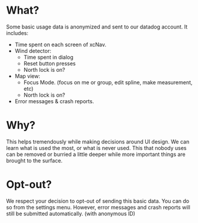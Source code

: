 # What?

Some basic usage data is anonymized and sent to our datadog account.
It includes:

- Time spent on each screen of xcNav.
- Wind detector:
    - Time spent in dialog
    - Reset button presses
    - North lock is on?
- Map view:
    - Focus Mode. (focus on me or group, edit spline, make measurement, etc)
    - North lock is on?
- Error messages & crash reports.

# Why?

This helps tremendously while making decisions around UI design.
We can learn what is used the most, or what is never used. This that nobody uses can be removed or burried a little deeper while more important things are brought to the surface.

# Opt-out?

We respect your decision to opt-out of sending this basic data. You can do so from the settings menu.
However, error messages and crash reports will still be submitted automatically. (with anonymous ID)
